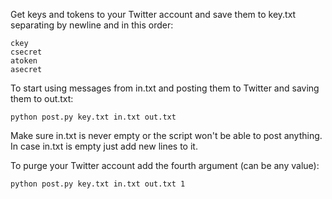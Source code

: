 Get keys and tokens to your Twitter account and save them to key.txt separating by newline and in this order:

```
ckey
csecret
atoken
asecret
```

To start using messages from in.txt and posting them to Twitter and saving them to out.txt:

```
python post.py key.txt in.txt out.txt
```

Make sure in.txt is never empty or the script won't be able to post anything. In case in.txt is empty just add new lines to it.

To purge your Twitter account add the fourth argument (can be any value):

```
python post.py key.txt in.txt out.txt 1
```
